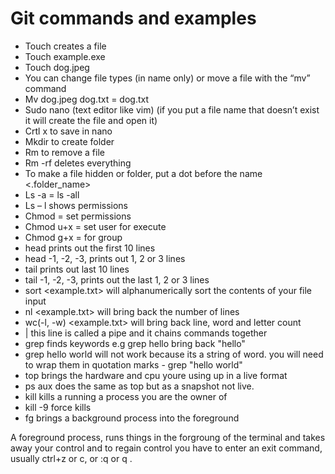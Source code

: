 # Git commands and examples

- Touch creates a file
- Touch example.exe
- Touch dog.jpeg
- You can change file types (in name only) or move a file with the “mv” command
- Mv dog.jpeg dog.txt = dog.txt
- Sudo nano <file> (text editor like vim) (if you put a file name that doesn’t exist it will create the file and open it)
- Crtl x to save in nano
- Mkdir <folder name> to create folder 
- Rm <file name> to remove a file
- Rm -rf deletes everything <folder>
- To make a file hidden or folder, put a dot before the name <.folder_name>
- Ls -a = ls -all
- Ls – l shows permissions
- Chmod = set permissions
- Chmod u+x = set user for execute
- Chmod g+x = for group
- head prints out the first 10 lines
- head -1, -2, -3, prints out 1, 2 or 3 lines
- tail prints out last 10 lines
- tail -1, -2, -3, prints out the last 1, 2 or 3 lines
- sort <example.txt> will alphanumerically sort the contents of your file input
- nl <example.txt> will bring back the number of lines
- wc(-l, -w) <example.txt> will bring back line, word and letter count
- | this line is called a pipe and it chains commands together
- grep finds keywords e.g grep hello bring back "hello"
- grep hello world will not work because its a string of word. you will need to wrap them in quotation marks - grep "hello world"
- top brings the hardware and cpu youre using up in a live format
- ps aux does the same as top but as a snapshot not live.
- kill <PID> kills a running a process you are the owner of
- kill -9 <PID> force kills
- fg brings a background process into the foreground


A foreground process, runs things in the forgroung of the terminal and takes away your control and to regain control you have to enter an exit command, usually ctrl+z or c, or :q or q .
